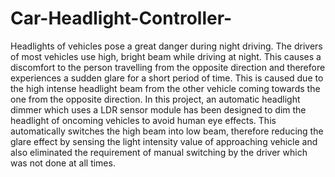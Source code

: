# Car-Headlight-Controller-

Headlights of vehicles pose a great danger during night driving. The drivers of most vehicles use high, bright beam while driving at night. This causes a discomfort to the person travelling from the opposite direction and therefore experiences a sudden glare for a short period of time. This is caused due to the high intense headlight beam from the other vehicle coming towards the one from the opposite direction. In this project, an automatic headlight dimmer which uses a LDR sensor module has been designed to dim the headlight of oncoming vehicles to avoid human eye effects. This automatically switches the high beam into low beam, therefore reducing the glare effect by sensing the light intensity value of approaching vehicle and also eliminated the requirement of manual switching by the driver which was not done at all times.
